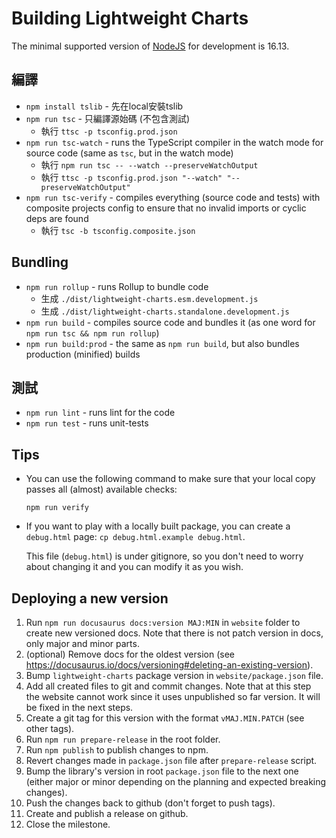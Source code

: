 # Building Lightweight Charts

The minimal supported version of [NodeJS](https://nodejs.org/) for development is 16.13.

## 編譯

- `npm install tslib` - 先在local安裝tslib
- `npm run tsc` - 只編譯源始碼 (不包含測試)
  - 執行 `ttsc -p tsconfig.prod.json`
- `npm run tsc-watch` - runs the TypeScript compiler in the watch mode for source code (same as `tsc`, but in the watch mode)
  - 執行 `npm run tsc -- --watch --preserveWatchOutput`
  - 執行 `ttsc -p tsconfig.prod.json "--watch" "--preserveWatchOutput"`
- `npm run tsc-verify` - compiles everything (source code and tests) with composite projects config to ensure that no invalid imports or cyclic deps are found
  - 執行 `tsc -b tsconfig.composite.json`

## Bundling

- `npm run rollup` - runs Rollup to bundle code
  - 生成 `./dist/lightweight-charts.esm.development.js`
  - 生成 `./dist/lightweight-charts.standalone.development.js`
- `npm run build` - compiles source code and bundles it (as one word for `npm run tsc && npm run rollup`)
- `npm run build:prod` - the same as `npm run build`, but also bundles production (minified) builds

## 測試

- `npm run lint` - runs lint for the code
- `npm run test` - runs unit-tests

## Tips

- You can use the following command to make sure that your local copy passes all (almost) available checks:

    `npm run verify`

- If you want to play with a locally built package, you can create a `debug.html` page: `cp debug.html.example debug.html`.

    This file (`debug.html`) is under gitignore, so you don't need to worry about changing it and you can modify it as you wish.

## Deploying a new version

1. Run `npm run docusaurus docs:version MAJ:MIN` in `website` folder to create new versioned docs.
  Note that there is not patch version in docs, only major and minor parts.
1. (optional) Remove docs for the oldest version (see <https://docusaurus.io/docs/versioning#deleting-an-existing-version>).
1. Bump `lightweight-charts` package version in `website/package.json` file.
1. Add all created files to git and commit changes.
  Note that at this step the website cannot work since it uses unpublished so far version. It will be fixed in the next steps.
1. Create a git tag for this version with the format `vMAJ.MIN.PATCH` (see other tags).
1. Run `npm run prepare-release` in the root folder.
1. Run `npm publish` to publish changes to npm.
1. Revert changes made in `package.json` file after `prepare-release` script.
1. Bump the library's version in root `package.json` file to the next one (either major or minor depending on the planning and expected breaking changes).
1. Push the changes back to github (don't forget to push tags).
1. Create and publish a release on github.
1. Close the milestone.
